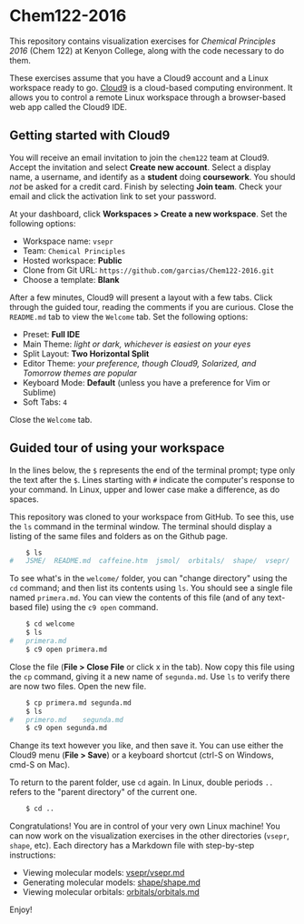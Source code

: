 # Chem122-2016

This repository contains visualization exercises for *Chemical Principles 2016* (Chem 122) at Kenyon College, along with the code necessary to do them.

These exercises assume that you have a Cloud9 account and a Linux workspace ready to go. [Cloud9](https://c9.io) is a cloud-based computing environment. It allows you to control a remote Linux workspace through a browser-based web app called the Cloud9 IDE. 


## Getting started with Cloud9

You will receive an email invitation to join the `chem122` team at Cloud9. Accept the invitation and select **Create new account**. Select a display name, a username, and identify as a **student** doing **coursework**. You should *not* be asked for a credit card. Finish by selecting **Join team**. Check your email and click the activation link to set your password.

At your dashboard, click **Workspaces > Create a new workspace**. Set the following options:

- Workspace name: `vsepr`
- Team: `Chemical Principles`
- Hosted workspace: **Public**
- Clone from Git URL: `https://github.com/garcias/Chem122-2016.git`
- Choose a template: **Blank**

After a few minutes, Cloud9 will present a layout with a few tabs. Click through the guided tour, reading the comments if you are curious. Close the `README.md` tab to view the `Welcome` tab. Set the following options:

- Preset: **Full IDE**
- Main Theme: *light or dark, whichever is easiest on your eyes*
- Split Layout: **Two Horizontal Split**
- Editor Theme: *your preference, though Cloud9, Solarized, and Tomorrow themes are popular*
- Keyboard Mode: **Default** (unless you have a preference for Vim or Sublime)
- Soft Tabs: `4`

Close the `Welcome` tab.

## Guided tour of using your workspace

In the lines below, the `$` represents the end of the terminal prompt; type only the text after the `$`. Lines starting with `#` indicate the computer's response to your command. In Linux, upper and lower case make a difference, as do spaces.

This repository was cloned to your workspace from GitHub. To see this, use the `ls` command in the terminal window. The terminal should display a listing of the same files and folders as on the Github page.

```bash
    $ ls
#   JSME/  README.md  caffeine.htm  jsmol/  orbitals/  shape/  vsepr/  welcome/
```

To see what's in the `welcome/` folder, you can "change directory" using the `cd` command; and then list its contents using `ls`. You should see a single file named `primera.md`. You can view the contents of this file (and of any text-based file) using the `c9 open` command.

```bash
    $ cd welcome
    $ ls
#   primera.md
    $ c9 open primera.md
```

Close the file (**File > Close File** or click x in the tab). Now copy this file using the `cp` command, giving it a new name of `segunda.md`. Use `ls` to verify there are now two files. Open the new file.

```bash
    $ cp primera.md segunda.md
    $ ls
#   primero.md    segunda.md
    $ c9 open segunda.md
```

Change its text however you like, and then save it. You can use either the Cloud9 menu (**File > Save**) or a keyboard shortcut (ctrl-S on Windows, cmd-S on Mac).

To return to the parent folder, use `cd` again. In Linux, double periods `..` refers to the "parent directory" of the current one.

```bash
    $ cd ..
```

Congratulations! You are in control of your very own Linux machine! You can now work on the visualization exercises in the other directories (`vsepr`, `shape`, etc). Each directory has a Markdown file with step-by-step instructions:

- Viewing molecular models: [vsepr/vsepr.md](vsepr/vsepr.md)
- Generating molecular models: [shape/shape.md](shape/shape.md)
- Viewing molecular orbitals: [orbitals/orbitals.md](orbitals/orbitals.md)

Enjoy!
